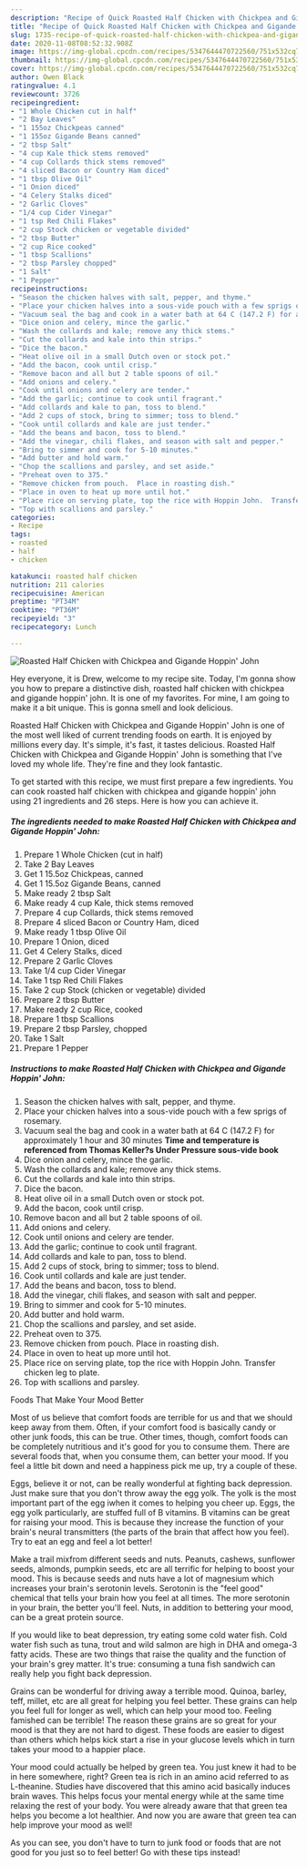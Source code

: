 ```yaml
---
description: "Recipe of Quick Roasted Half Chicken with Chickpea and Gigande Hoppin&amp;#39; John"
title: "Recipe of Quick Roasted Half Chicken with Chickpea and Gigande Hoppin&amp;#39; John"
slug: 1735-recipe-of-quick-roasted-half-chicken-with-chickpea-and-gigande-hoppin-and-39-john
date: 2020-11-08T08:52:32.908Z
image: https://img-global.cpcdn.com/recipes/5347644470722560/751x532cq70/roasted-half-chicken-with-chickpea-and-gigande-hoppin-john-recipe-main-photo.jpg
thumbnail: https://img-global.cpcdn.com/recipes/5347644470722560/751x532cq70/roasted-half-chicken-with-chickpea-and-gigande-hoppin-john-recipe-main-photo.jpg
cover: https://img-global.cpcdn.com/recipes/5347644470722560/751x532cq70/roasted-half-chicken-with-chickpea-and-gigande-hoppin-john-recipe-main-photo.jpg
author: Owen Black
ratingvalue: 4.1
reviewcount: 3726
recipeingredient:
- "1 Whole Chicken cut in half"
- "2 Bay Leaves"
- "1 155oz Chickpeas canned"
- "1 155oz Gigande Beans canned"
- "2 tbsp Salt"
- "4 cup Kale thick stems removed"
- "4 cup Collards thick stems removed"
- "4 sliced Bacon or Country Ham diced"
- "1 tbsp Olive Oil"
- "1 Onion diced"
- "4 Celery Stalks diced"
- "2 Garlic Cloves"
- "1/4 cup Cider Vinegar"
- "1 tsp Red Chili Flakes"
- "2 cup Stock chicken or vegetable divided"
- "2 tbsp Butter"
- "2 cup Rice cooked"
- "1 tbsp Scallions"
- "2 tbsp Parsley chopped"
- "1 Salt"
- "1 Pepper"
recipeinstructions:
- "Season the chicken halves with salt, pepper, and thyme."
- "Place your chicken halves into a sous-vide pouch with a few sprigs of rosemary."
- "Vacuum seal the bag and cook in a water bath at 64 C (147.2 F) for approximately 1 hour and 30 minutes  **Time and temperature is referenced from Thomas Keller?s Under Pressure sous-vide book**"
- "Dice onion and celery, mince the garlic."
- "Wash the collards and kale; remove any thick stems."
- "Cut the collards and kale into thin strips."
- "Dice the bacon."
- "Heat olive oil in a small Dutch oven or stock pot."
- "Add the bacon, cook until crisp."
- "Remove bacon and all but 2 table spoons of oil."
- "Add onions and celery."
- "Cook until onions and celery are tender."
- "Add the garlic; continue to cook until fragrant."
- "Add collards and kale to pan, toss to blend."
- "Add 2 cups of stock, bring to simmer; toss to blend."
- "Cook until collards and kale are just tender."
- "Add the beans and bacon, toss to blend."
- "Add the vinegar, chili flakes, and season with salt and pepper."
- "Bring to simmer and cook for 5-10 minutes."
- "Add butter and hold warm."
- "Chop the scallions and parsley, and set aside."
- "Preheat oven to 375."
- "Remove chicken from pouch.  Place in roasting dish."
- "Place in oven to heat up more until hot."
- "Place rice on serving plate, top the rice with Hoppin John.  Transfer chicken leg to plate."
- "Top with scallions and parsley."
categories:
- Recipe
tags:
- roasted
- half
- chicken

katakunci: roasted half chicken 
nutrition: 211 calories
recipecuisine: American
preptime: "PT34M"
cooktime: "PT36M"
recipeyield: "3"
recipecategory: Lunch

---
```



![Roasted Half Chicken with Chickpea and Gigande Hoppin&#39; John](https://img-global.cpcdn.com/recipes/5347644470722560/751x532cq70/roasted-half-chicken-with-chickpea-and-gigande-hoppin-john-recipe-main-photo.jpg)

Hey everyone, it is Drew, welcome to my recipe site. Today, I'm gonna show you how to prepare a distinctive dish, roasted half chicken with chickpea and gigande hoppin&#39; john. It is one of my favorites. For mine, I am going to make it a bit unique. This is gonna smell and look delicious.



Roasted Half Chicken with Chickpea and Gigande Hoppin&#39; John is one of the most well liked of current trending foods on earth. It is enjoyed by millions every day. It's simple, it's fast, it tastes delicious. Roasted Half Chicken with Chickpea and Gigande Hoppin&#39; John is something that I've loved my whole life. They're fine and they look fantastic.


To get started with this recipe, we must first prepare a few ingredients. You can cook roasted half chicken with chickpea and gigande hoppin&#39; john using 21 ingredients and 26 steps. Here is how you can achieve it.

<!--inarticleads1-->

##### The ingredients needed to make Roasted Half Chicken with Chickpea and Gigande Hoppin&#39; John:

1. Prepare 1 Whole Chicken (cut in half)
1. Take 2 Bay Leaves
1. Get 1 15.5oz Chickpeas, canned
1. Get 1 15.5oz Gigande Beans, canned
1. Make ready 2 tbsp Salt
1. Make ready 4 cup Kale, thick stems removed
1. Prepare 4 cup Collards, thick stems removed
1. Prepare 4 sliced Bacon or Country Ham, diced
1. Make ready 1 tbsp Olive Oil
1. Prepare 1 Onion, diced
1. Get 4 Celery Stalks, diced
1. Prepare 2 Garlic Cloves
1. Take 1/4 cup Cider Vinegar
1. Take 1 tsp Red Chili Flakes
1. Take 2 cup Stock (chicken or vegetable) divided
1. Prepare 2 tbsp Butter
1. Make ready 2 cup Rice, cooked
1. Prepare 1 tbsp Scallions
1. Prepare 2 tbsp Parsley, chopped
1. Take 1 Salt
1. Prepare 1 Pepper




<!--inarticleads2-->

##### Instructions to make Roasted Half Chicken with Chickpea and Gigande Hoppin&#39; John:

1. Season the chicken halves with salt, pepper, and thyme.
1. Place your chicken halves into a sous-vide pouch with a few sprigs of rosemary.
1. Vacuum seal the bag and cook in a water bath at 64 C (147.2 F) for approximately 1 hour and 30 minutes  **Time and temperature is referenced from Thomas Keller?s Under Pressure sous-vide book**
1. Dice onion and celery, mince the garlic.
1. Wash the collards and kale; remove any thick stems.
1. Cut the collards and kale into thin strips.
1. Dice the bacon.
1. Heat olive oil in a small Dutch oven or stock pot.
1. Add the bacon, cook until crisp.
1. Remove bacon and all but 2 table spoons of oil.
1. Add onions and celery.
1. Cook until onions and celery are tender.
1. Add the garlic; continue to cook until fragrant.
1. Add collards and kale to pan, toss to blend.
1. Add 2 cups of stock, bring to simmer; toss to blend.
1. Cook until collards and kale are just tender.
1. Add the beans and bacon, toss to blend.
1. Add the vinegar, chili flakes, and season with salt and pepper.
1. Bring to simmer and cook for 5-10 minutes.
1. Add butter and hold warm.
1. Chop the scallions and parsley, and set aside.
1. Preheat oven to 375.
1. Remove chicken from pouch.  Place in roasting dish.
1. Place in oven to heat up more until hot.
1. Place rice on serving plate, top the rice with Hoppin John.  Transfer chicken leg to plate.
1. Top with scallions and parsley.




Foods That Make Your Mood Better


Most of us believe that comfort foods are terrible for us and that we should keep away from them. Often, if your comfort food is basically candy or other junk foods, this can be true. Other times, though, comfort foods can be completely nutritious and it's good for you to consume them. There are several foods that, when you consume them, can better your mood. If you feel a little bit down and need a happiness pick me up, try a couple of these.

Eggs, believe it or not, can be really wonderful at fighting back depression. Just make sure that you don't throw away the egg yolk. The yolk is the most important part of the egg iwhen it comes to helping you cheer up. Eggs, the egg yolk particularly, are stuffed full of B vitamins. B vitamins can be great for raising your mood. This is because they increase the function of your brain's neural transmitters (the parts of the brain that affect how you feel). Try to eat an egg and feel a lot better!

Make a trail mixfrom different seeds and nuts. Peanuts, cashews, sunflower seeds, almonds, pumpkin seeds, etc are all terrific for helping to boost your mood. This is because seeds and nuts have a lot of magnesium which increases your brain's serotonin levels. Serotonin is the "feel good" chemical that tells your brain how you feel at all times. The more serotonin in your brain, the better you'll feel. Nuts, in addition to bettering your mood, can be a great protein source.

If you would like to beat depression, try eating some cold water fish. Cold water fish such as tuna, trout and wild salmon are high in DHA and omega-3 fatty acids. These are two things that raise the quality and the function of your brain's grey matter. It's true: consuming a tuna fish sandwich can really help you fight back depression. 

Grains can be wonderful for driving away a terrible mood. Quinoa, barley, teff, millet, etc are all great for helping you feel better. These grains can help you feel full for longer as well, which can help your mood too. Feeling famished can be terrible! The reason these grains are so great for your mood is that they are not hard to digest. These foods are easier to digest than others which helps kick start a rise in your glucose levels which in turn takes your mood to a happier place.

Your mood could actually be helped by green tea. You just knew it had to be in here somewhere, right? Green tea is rich in an amino acid referred to as L-theanine. Studies have discovered that this amino acid basically induces brain waves. This helps focus your mental energy while at the same time relaxing the rest of your body. You were already aware that that green tea helps you become a lot healthier. And now you are aware that green tea can help improve your mood as well!

As you can see, you don't have to turn to junk food or foods that are not good for you just so to feel better! Go  with  these tips  instead!

